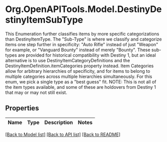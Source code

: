 # Org.OpenAPITools.Model.DestinyDestinyItemSubType
This Enumeration further classifies items by more specific categorizations than DestinyItemType. The \"Sub-Type\" is where we classify and categorize items one step further in specificity: \"Auto Rifle\" instead of just \"Weapon\" for example, or \"Vanguard Bounty\" instead of merely \"Bounty\".  These sub-types are provided for historical compatibility with Destiny 1, but an ideal alternative is to use DestinyItemCategoryDefinitions and the DestinyItemDefinition.itemCategories property instead. Item Categories allow for arbitrary hierarchies of specificity, and for items to belong to multiple categories across multiple hierarchies simultaneously. For this enum, we pick a single type as a \"best guess\" fit.  NOTE: This is not all of the item types available, and some of these are holdovers from Destiny 1 that may or may not still exist.

## Properties

Name | Type | Description | Notes
------------ | ------------- | ------------- | -------------

[[Back to Model list]](../README.md#documentation-for-models) [[Back to API list]](../README.md#documentation-for-api-endpoints) [[Back to README]](../README.md)

